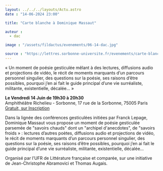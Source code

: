 ```yaml
---
layout: ../../../layouts/Actu.astro
date : "14-06-2024 23:00"

title: "Carte blanche à Dominique Massaut"

auteur :
  - dac

image : "/assets/fildactus/evenements/06-14-dac.jpg"

source : "https://lettres.sorbonne-universite.fr/evenements/carte-blanche-dominique-massaut"
---
```


« Un moment de poésie gesticulée mêlant à des lectures, diffusions audio et projections de vidéo, le récit de moments marquants d’un parcours personnel singulier, des questions sur la poésie, ses raisons d’être possibles, pourquoi j’en ai fait le guide principal d’une vie surréaliste, militante, existentielle, décalée... »

__Le Vendredi 14 Juin de 19h30 à 20h30__  
Amphithéâtre Richelieu - Sorbonne, 17 rue de la Sorbonne, 75005 Paris  
[Gratuit, sur Inscription](https://www.billetweb.fr/carte-blanche-a-dominique-massaut)

Dans la lignée des conférences gesticulées initiées par Franck Lepage, Dominique Massaut vous propose un moment de poésie gesticulée parsemée de "savoirs chauds" dont un "archipel d'anecdotes", de "savoirs froids » : lectures d’autres poètes, diffusions audio et projections de vidéo, le récit de moments marquants d’un parcours personnel singulier, des questions sur la poésie, ses raisons d’être possibles, pourquoi j’en ai fait le guide principal d’une vie surréaliste, militante, existentielle, décalée…

Organisé par l’UFR de Littérature française et comparée, sur une initiative de Jean-Christophe Abramovici et Thomas Augais.